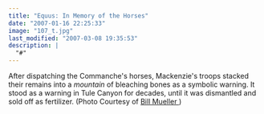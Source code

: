 ```yaml
---
title: "Equus: In Memory of the Horses"
date: "2007-01-16 22:25:33"
image: "107_t.jpg"
last_modified: "2007-03-08 19:35:53"
description: |
  "#"
---
```


After dispatching the Commanche's horses, Mackenzie's troops stacked their remains into a <i>mountain</i> of bleaching bones as a symbolic warning. It stood as a warning in Tule Canyon for decades, until it was dismantled and sold off as fertilizer. (Photo Courtesy of <a href="http://www.texasfinearts.com/" title="Bill Meuller" target="_blank" > Bill Mueller </a>)
